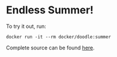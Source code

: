 Endless Summer!
==========================

To try it out, run:

`docker run -it --rm docker/doodle:summer`

Complete source can be found [here](https://github.com/docker/doodle).
